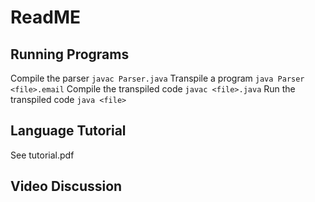 # ReadME

## Running Programs

Compile the parser `javac Parser.java`
Transpile a program `java Parser <file>.email`
Compile the transpiled code `javac <file>.java`
Run the transpiled code `java <file>`

## Language Tutorial

See tutorial.pdf

## Video Discussion

